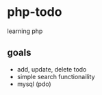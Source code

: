 # php-todo

learning php

## goals

- add, update, delete todo
- simple search functionaility
- mysql (pdo)
